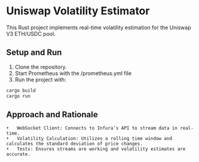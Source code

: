 
# Uniswap Volatility Estimator

This Rust project implements real-time volatility estimation for the Uniswap V3 ETH/USDC pool.

## Setup and Run

1. Clone the repository.
2. Start Prometheus with the /prometheus.yml file
2. Run the project with:

```bash
cargo build
cargo run
```



## Approach and Rationale
	•	WebSocket Client: Connects to Infura’s API to stream data in real-time.
	•	Volatility Calculation: Utilizes a rolling time window and calculates the standard deviation of price changes.
	•	Tests: Ensures streams are working and volatility estimates are accurate.
